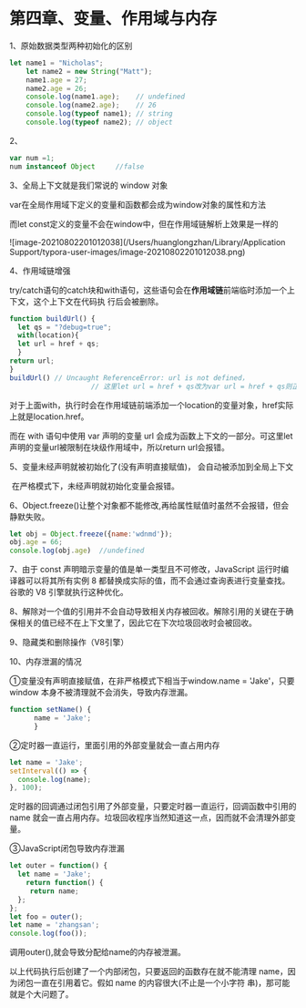 # 第四章、变量、作用域与内存



1、原始数据类型两种初始化的区别

```JavaScript
let name1 = "Nicholas";
    let name2 = new String("Matt");
    name1.age = 27;
    name2.age = 26;
    console.log(name1.age);    // undefined
    console.log(name2.age);    // 26
    console.log(typeof name1); // string
    console.log(typeof name2); // object
```





2、

```JavaScript
var num =1;
num instanceof Object     //false
```





3、全局上下文就是我们常说的 window 对象

var在全局作用域下定义的变量和函数都会成为window对象的属性和方法

而let const定义的变量不会在window中，但在作用域链解析上效果是一样的

![image-20210802201012038](/Users/huanglongzhan/Library/Application Support/typora-user-images/image-20210802201012038.png)





4、作用域链增强

​	try/catch语句的catch块和with语句，这些语句会在**作用域链**前端临时添加一个上下文，这个上下文在代码执 行后会被删除。

```JavaScript
function buildUrl() {
  let qs = "?debug=true";
  with(location){
  let url = href + qs;
  }
return url;
}
buildUrl() // Uncaught ReferenceError: url is not defined，
					// 这里let url = href + qs改为var url = href + qs则正常。
```

对于上面with，执行时会在作用域链前端添加一个location的变量对象，href实际上就是location.href。

而在 with 语句中使用 var 声明的变量 url 会成为函数上下文的一部分。可这里let声明的变量url被限制在块级作用域中，所以return url会报错。





5、变量未经声明就被初始化了(没有声明直接赋值)， 会自动被添加到全局上下文

​		在严格模式下，未经声明就初始化变量会报错。





6、Object.freeze()让整个对象都不能修改,再给属性赋值时虽然不会报错，但会静默失败。

```javascript
let obj = Object.freeze({name:'wdnmd'});
obj.age = 66;
console.log(obj.age)  //undefined
```





7、由于 const 声明暗示变量的值是单一类型且不可修改，JavaScript 运行时编译器可以将其所有实例 8 都替换成实际的值，而不会通过查询表进行变量查找。谷歌的 V8 引擎就执行这种优化。







8、解除对一个值的引用并不会自动导致相关内存被回收。解除引用的关键在于确保相关的值已经不在上下文里了，因此它在下次垃圾回收时会被回收。



9、隐藏类和删除操作（V8引擎）



10、内存泄漏的情况

①变量没有声明直接赋值，在非严格模式下相当于window.name = 'Jake'，只要 window 本身不被清理就不会消失，导致内存泄漏。

```javascript
function setName() {
      name = 'Jake';
      }
```

②定时器一直运行，里面引用的外部变量就会一直占用内存

```javascript
let name = 'Jake';
setInterval(() => {
  console.log(name);
}, 100);
```

定时器的回调通过闭包引用了外部变量，只要定时器一直运行，回调函数中引用的 name 就会一直占用内存。垃圾回收程序当然知道这一点，因而就不会清理外部变量。

③JavaScript闭包导致内存泄漏

```javascript
let outer = function() {
  let name = 'Jake';
	return function() {
     return name;
  };
};
let foo = outer();
let name = 'zhangsan';
console.log(foo());
```

调用outer(),就会导致分配给name的内存被泄漏。

以上代码执行后创建了一个内部闭包，只要返回的函数存在就不能清理 name，因为闭包一直在引用着它。假如 name 的内容很大(不止是一个小字符 串)，那可能就是个大问题了。

